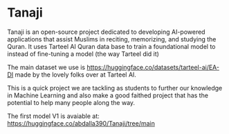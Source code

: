# Tanaji
Tanaji is an open-source project dedicated to developing AI-powered applications that assist Muslims in reciting, memorizing, and studying the Quran. 
It uses Tarteel AI Quran data base to train a foundational model to instead of fine-tuning a model (the way Tarteel did it)


The main dataset we use is https://huggingface.co/datasets/tarteel-ai/EA-DI made by the lovely folks over at Tarteel AI. 

This is a quick project we are tackling as students to further our knowledge in Machine Learning and also make a good faithed project that has the potential to help many people along the way.


The first model V1 is avaiable at: https://huggingface.co/abdalla390/Tanaji/tree/main
